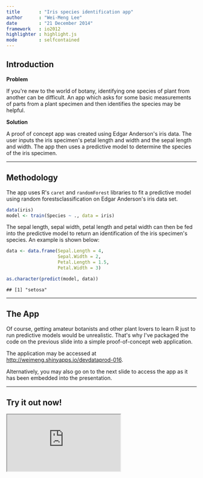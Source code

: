 ```yaml
---
title       : "Iris species identification app"
author      : "Wei-Meng Lee"
date        : "21 December 2014"
framework   : io2012
highlighter : highlight.js
mode        : selfcontained
---
```


## Introduction

**Problem**

If you're new to the world of botany, identifying one species of plant from
another can be difficult. An app which asks for some basic measurements of parts
from a plant specimen and then identifies the species may be helpful.

**Solution**

A proof of concept app was created using Edgar Anderson's iris data. The user
inputs the iris specimen's petal length and width and the sepal length and 
width. The app then uses a predictive model to determine the species of the iris
specimen.

---

## Methodology

The app uses R's `caret` and `randomForest` libraries to fit a predictive model 
using random forestsclassification on Edgar Anderson's iris data set.




```r
data(iris)
model <- train(Species ~ ., data = iris)
```

The sepal length, sepal width, petal length and petal width can then be fed into
the predictive model to return an identification of the iris specimen's species.
An example is shown below:


```r
data <- data.frame(Sepal.Length = 4,
                   Sepal.Width = 2,
                   Petal.Length = 1.5,
                   Petal.Width = 3)

as.character(predict(model, data))
```

```
## [1] "setosa"
```

---

## The App

Of course, getting amateur botanists and other plant lovers to learn R just to 
run predictive models would be unrealistic. That's why I've packaged the code
on the previous slide into a simple proof-of-concept web application.

The application may be accessed at http://weimeng.shinyapps.io/devdataprod-016.

Alternatively, you may also go on to the next slide to access the app as it has
been embedded into the presentation.

---

## Try it out now!

<iframe src="http://weimeng.shinyapps.io/devdataprod-016"></iframe>
